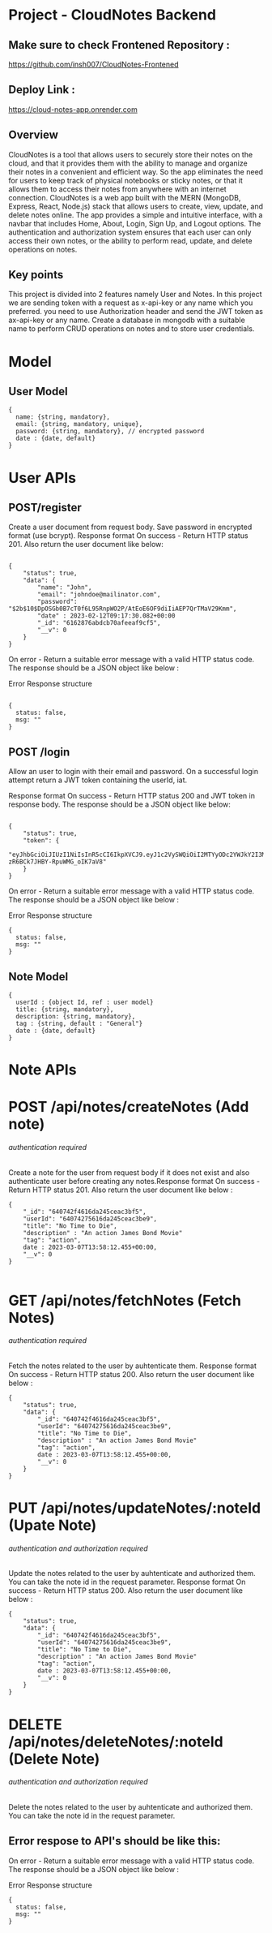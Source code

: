 # Project - CloudNotes Backend

## Make sure to check Frontened Repository :  
https://github.com/insh007/CloudNotes-Frontened

## Deploy Link :
https://cloud-notes-app.onrender.com

## Overview
CloudNotes is a tool that allows users to securely store their notes on the cloud, and that it provides them with the ability to manage and organize their notes in a convenient and efficient way.
So the app eliminates the need for users to keep track of physical notebooks or sticky notes, or that it allows them to access their notes from anywhere with an internet connection.
CloudNotes is a web app built with the MERN (MongoDB, Express, React, Node.js) stack that allows users to create, view, update, and delete notes online. The app provides a simple and intuitive interface, with a navbar that includes Home, About, Login, Sign Up, and Logout options.
The authentication and authorization system ensures that each user can only access their own notes, or the ability to perform read, update, and delete operations on notes.

## Key points

This project is divided into 2 features namely User and Notes. In this project we are sending token with a request as x-api-key or any name which you preferred. you need to use Authorization header and send the JWT token as ax-api-key or any name. Create a database in mongodb with a suitable name to perform CRUD operations on notes and to store user credentials.

# Model

## User Model

```
{ 
  name: {string, mandatory},
  email: {string, mandatory, unique},
  password: {string, mandatory}, // encrypted password
  date : {date, default}
}
```

# User APIs

## POST/register

Create a user document from request body. Save password in encrypted format (use bcrypt). 
Response format On success - Return HTTP status 201. Also return the user document like below:

```

{
    "status": true,
    "data": {
        "name": "John",
        "email": "johndoe@mailinator.com",
        "password": "$2b$10$DpOSGb0B7cT0f6L95RnpWO2P/AtEoE6OF9diIiAEP7QrTMaV29Kmm",
        "date" : 2023-02-12T09:17:30.082+00:00
        "_id": "6162876abdcb70afeeaf9cf5",
        "__v": 0
    }
}

```

On error - Return a suitable error message with a valid HTTP status code. The response should be a JSON object like below :

Error Response structure
```

{
  status: false,
  msg: ""
}

```


## POST /login

Allow an user to login with their email and password. On a successful login attempt return a JWT token containing the userId, iat.

Response format On success - Return HTTP status 200 and JWT token in response body. The response should be a JSON object like below: 

```

{
    "status": true,
    "token": {
        "eyJhbGciOiJIUzI1NiIsInR5cCI6IkpXVCJ9.eyJ1c2VySWQiOiI2MTYyODc2YWJkY2I3MGFmZWVhZjljZjUiLCJpYXQiOjE2MzM4NDczNzYsImV4cCI6MTYzMzg4MzM3Nn0.PgcBPLLg4J01Hyin-zR6BCk7JHBY-RpuWMG_oIK7aV8"
    }
}

```

On error - Return a suitable error message with a valid HTTP status code. The response should be a JSON object like below :

Error Response structure
```
{
  status: false,
  msg: ""
}

```

## Note Model

```
{ 
  userId : {object Id, ref : user model}
  title: {string, mandatory},
  description: {string, mandatory},
  tag : {string, default : "General"}
  date : {date, default}
}
```

# Note APIs

# POST /api/notes/createNotes (Add note)
###### authentication required

Create a note for the user from request body if it does not exist and also authenticate user before creating any notes.Response format On success - Return HTTP status 201. Also return the user document like below :

```
{
    "_id": "640742f4616da245ceac3bf5",
    "userId": "64074275616da245ceac3be9",
    "title": "No Time to Die",
    "description" : "An action James Bond Movie"
    "tag": "action",
    date : 2023-03-07T13:58:12.455+00:00,
    "__v": 0
}


```

# GET /api/notes/fetchNotes (Fetch Notes)
###### authentication required

Fetch the notes related to the user by auhtenticate them.
Response format On success - Return HTTP status 200. Also return the user document like below :

```
{
    "status": true,
    "data": {
        "_id": "640742f4616da245ceac3bf5",
        "userId": "64074275616da245ceac3be9",
        "title": "No Time to Die",
        "description" : "An action James Bond Movie"
        "tag": "action",
        date : 2023-03-07T13:58:12.455+00:00,
        "__v": 0
    }
}
```

# PUT /api/notes/updateNotes/:noteId (Upate Note)
###### authentication and authorization required

Update the notes related to the user by auhtenticate and authorized them. You can take the note id in the request parameter.
Response format On success - Return HTTP status 200. Also return the user document like below :

```
{
    "status": true,
    "data": {
        "_id": "640742f4616da245ceac3bf5",
        "userId": "64074275616da245ceac3be9",
        "title": "No Time to Die",
        "description" : "An action James Bond Movie"
        "tag": "action",
        date : 2023-03-07T13:58:12.455+00:00,
        "__v": 0
    }
}
```

# DELETE /api/notes/deleteNotes/:noteId (Delete Note)
###### authentication and authorization required

Delete the notes related to the user by auhtenticate and authorized them. You can take the note id in the request parameter.


## Error respose to API's should be like this:
On error - Return a suitable error message with a valid HTTP status code. The response should be a JSON object like below :

Error Response structure
```
{
  status: false,
  msg: ""
}

```
